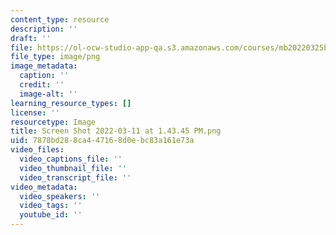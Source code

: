 ```yaml
---
content_type: resource
description: ''
draft: ''
file: https://ol-ocw-studio-app-qa.s3.amazonaws.com/courses/mb20220325b/screen-shot-2022-03-11-at-14345-pm.png
file_type: image/png
image_metadata:
  caption: ''
  credit: ''
  image-alt: ''
learning_resource_types: []
license: ''
resourcetype: Image
title: Screen Shot 2022-03-11 at 1.43.45 PM.png
uid: 7878bd28-8ca4-4716-8d0e-bc83a161e73a
video_files:
  video_captions_file: ''
  video_thumbnail_file: ''
  video_transcript_file: ''
video_metadata:
  video_speakers: ''
  video_tags: ''
  youtube_id: ''
---
```

